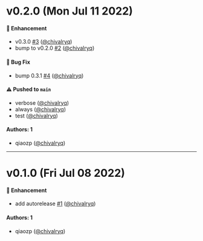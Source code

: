 # v0.2.0 (Mon Jul 11 2022)

#### 🚀 Enhancement

- v0.3.0 [#3](https://github.com/chivalryq/test-auto-release/pull/3) ([@chivalryq](https://github.com/chivalryq))
- bump to v0.2.0 [#2](https://github.com/chivalryq/test-auto-release/pull/2) ([@chivalryq](https://github.com/chivalryq))

#### 🐛 Bug Fix

- bump 0.3.1 [#4](https://github.com/chivalryq/test-auto-release/pull/4) ([@chivalryq](https://github.com/chivalryq))

#### ⚠️ Pushed to `main`

- verbose ([@chivalryq](https://github.com/chivalryq))
- always ([@chivalryq](https://github.com/chivalryq))
- test ([@chivalryq](https://github.com/chivalryq))

#### Authors: 1

- qiaozp ([@chivalryq](https://github.com/chivalryq))

---

# v0.1.0 (Fri Jul 08 2022)

#### 🚀 Enhancement

- add autorelease [#1](https://github.com/chivalryq/test-auto-release/pull/1) ([@chivalryq](https://github.com/chivalryq))

#### Authors: 1

- qiaozp ([@chivalryq](https://github.com/chivalryq))
